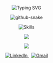 
<p align="center">
  <img src="https://readme-typing-svg.demolab.com?font=Fira+Code&size=22&duration=3000&pause=1000&center=true&vCenter=true&width=450&lines=Olá,+sou+Juan!;Front-End+Developer;UI%2FUX+Designer&color=e5e5e5&background=2e2e2e" alt="Typing SVG" />
</p>
<p align="center">
<picture>
  <source media="(prefers-color-scheme: dark)" srcset="github-snake-dark.svg" />
  <source media="(prefers-color-scheme: light)" srcset="github-snake.svg" />
  <img alt="github-snake" src="https://github.com/juansillva/juansillva/blob/output/github-contribution-grid-snake.gif" />
</picture> 
</p>

<p align="center">
  <img src="https://skillicons.dev/icons?i=js,react,nextjs,html,css,sass,java,figma,git&theme=dark" alt="Skills" />
</p>


<p align="center">
  <img src="https://github-readme-stats.vercel.app/api?username=juansillva&show_icons=true&hide_title=true&hide_border=true&bg_color=2e2e2e&title_color=2e7db2&text_color=e5e5e5&icon_color=2e7db2" />
</p>


<p align="center">
  <img src="https://streak-stats.demolab.com?user=juansillva&hide_border=true&background=2e2e2e&ring=2e7db2&fire=2e7db2&currStreakLabel=2e7db2&currStreakNum=e5e5e5&sideNums=2e7db2&sideLabels=2e7db2&dates=e5e5e5" />
</p>

<p align="center"> <a href="https://www.linkedin.com/in/seu-usuario-linkedin" target="_blank"> <img src="https://img.shields.io/badge/LinkedIn-2e7db2?style=for-the-badge&logo=linkedin&logoColor=white" alt="LinkedIn"/> </a> &nbsp; <a href="mailto:seuemail@gmail.com"> <img src="https://img.shields.io/badge/Gmail-e44848?style=for-the-badge&logo=gmail&logoColor=white" alt="Gmail"/> </a> </p>





